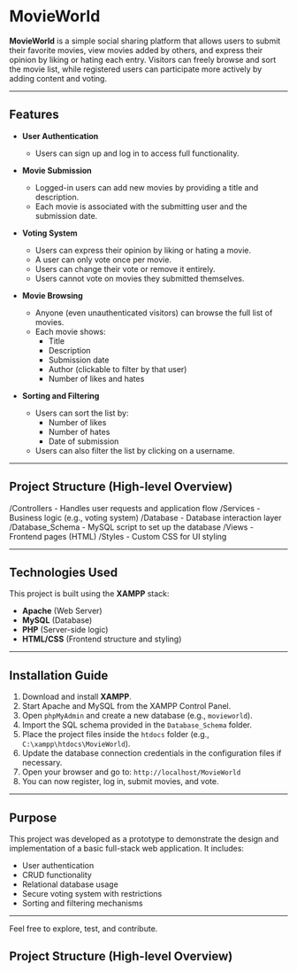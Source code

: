 # MovieWorld

**MovieWorld** is a simple social sharing platform that allows users to submit their favorite movies, view movies added by others, and express their opinion by liking or hating each entry. Visitors can freely browse and sort the movie list, while registered users can participate more actively by adding content and voting.

---

## Features

- **User Authentication**
  - Users can sign up and log in to access full functionality.
  
- **Movie Submission**
  - Logged-in users can add new movies by providing a title and description.
  - Each movie is associated with the submitting user and the submission date.

- **Voting System**
  - Users can express their opinion by liking or hating a movie.
  - A user can only vote once per movie.
  - Users can change their vote or remove it entirely.
  - Users cannot vote on movies they submitted themselves.

- **Movie Browsing**
  - Anyone (even unauthenticated visitors) can browse the full list of movies.
  - Each movie shows:
    - Title
    - Description
    - Submission date
    - Author (clickable to filter by that user)
    - Number of likes and hates

- **Sorting and Filtering**
  - Users can sort the list by:
    - Number of likes
    - Number of hates
    - Date of submission
  - Users can also filter the list by clicking on a username.

---

## Project Structure (High-level Overview)

/Controllers - Handles user requests and application flow
/Services - Business logic (e.g., voting system)
/Database - Database interaction layer
/Database_Schema - MySQL script to set up the database
/Views - Frontend pages (HTML)
/Styles - Custom CSS for UI styling


---

## Technologies Used

This project is built using the **XAMPP** stack:

- **Apache** (Web Server)
- **MySQL** (Database)
- **PHP** (Server-side logic)
- **HTML/CSS** (Frontend structure and styling)

---

## Installation Guide

1. Download and install **XAMPP**.
2. Start Apache and MySQL from the XAMPP Control Panel.
3. Open `phpMyAdmin` and create a new database (e.g., `movieworld`).
4. Import the SQL schema provided in the `Database_Schema` folder.
5. Place the project files inside the `htdocs` folder (e.g., `C:\xampp\htdocs\MovieWorld`).
6. Update the database connection credentials in the configuration files if necessary.
7. Open your browser and go to: `http://localhost/MovieWorld`
8. You can now register, log in, submit movies, and vote.

---

## Purpose

This project was developed as a prototype to demonstrate the design and implementation of a basic full-stack web application. It includes:

- User authentication
- CRUD functionality
- Relational database usage
- Secure voting system with restrictions
- Sorting and filtering mechanisms

---

Feel free to explore, test, and contribute.


## Project Structure (High-level Overview)

